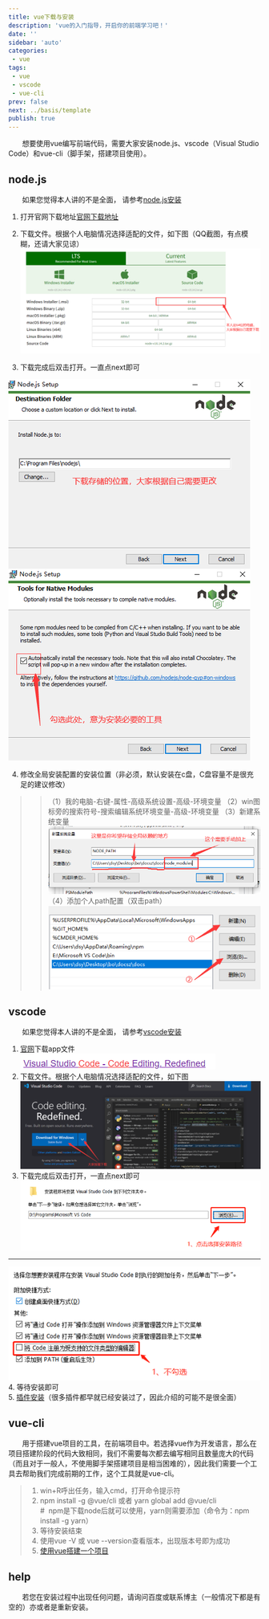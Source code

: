 ```yaml
---
title: vue下载与安装
description: 'vue的入门指导，开启你的前端学习吧！'
date: ''
sidebar: 'auto'
categories: 
 - vue
tags: 
 - vue
 - vscode
 - vue-cli
prev: false
next: ../basis/template
publish: true
---
```


&nbsp;&nbsp;&nbsp;&nbsp;&nbsp;&nbsp;&nbsp;想要使用vue编写前端代码，需要大家安装node.js、vscode（Visual Studio Code）和vue-cli（脚手架，搭建项目使用）。

## node.js
&nbsp;&nbsp;&nbsp;&nbsp;&nbsp;&nbsp;&nbsp;如果您觉得本人讲的不是全面， 请参考[node.js安装](https://blog.csdn.net/m0_47759019/article/details/121874564)

1. 打开官网下载地址[官网下载地址](https://nodejs.org/en/download/)  
2. 下载文件。根据个人电脑情况选择适配的文件，如下图（QQ截图，有点模糊，还请大家见谅）  
![node.js官网下载页面](../imgs/nodeJs/codeDownload.png)

3. 下载完成后双击打开。一直点next即可

![修改下载文件所在位置](../imgs/nodeJs/demo1.png)
![安装需要的工具](../imgs/nodeJs/demo2.png)

4. 修改全局安装配置的安装位置（非必须，默认安装在c盘，C盘容量不是很充足的建议修改）
>>（1）我的电脑-右键-属性-高级系统设置-高级-环境变量
>>（2）win图标旁的搜索符号-搜索编辑系统环境变量-高级-环境变量
>>（3）新建系统变量
![新建系统变量](../imgs/nodeJs/demo3.png)
>>（4）添加个人path配置（双击path）
![添加个人path配置](../imgs/nodeJs/demo4.png)

## vscode
&nbsp;&nbsp;&nbsp;&nbsp;&nbsp;&nbsp;&nbsp;如果您觉得本人讲的不是全面， 请参考[vscode安装](https://blog.csdn.net/Passerby_Wang/article/details/122179913)

1. [官网](https://code.visualstudio.com/)下载app文件&nbsp;&nbsp;&nbsp;&nbsp;&nbsp;&nbsp;&nbsp;![官网](../imgs/vscode/demo5.png)  
2. 下载文件。根据个人电脑情况选择适配的文件，如下图  
![下载app](../imgs/vscode/demo6.png)
3. 下载完成后双击打开，一直点next即可  
![更改vscode安装位置](../imgs/vscode/demo7.png)
***
![取消默认文件打开方式](../imgs/vscode/demo8.png)  
4. 等待安装即可  
5. [插件安装](../../help/plugInUnit.md)（很多插件都早就已经安装过了，因此介绍的可能不是很全面）

## vue-cli
&nbsp;&nbsp;&nbsp;&nbsp;&nbsp;&nbsp;&nbsp;用于搭建vue项目的工具，在前端项目中。若选择vue作为开发语言，那么在项目搭建阶段的代码大致相同，我们不需要每次都去编写相同且数量庞大的代码（而且对于一般人，不使用脚手架搭建项目是相当困难的），因此我们需要一个工具去帮助我们完成前期的工作，这个工具就是vue-cli。
> 1. win+R呼出任务，输入cmd，打开命令提示符  
> 2. npm install -g @vue/cli  或者 yarn global add @vue/cli  
> \#&nbsp;&nbsp;npm是下载node后就可以使用，yarn则需要添加（命令为：npm install -g yarn）  
> 3. 等待安装结束  
> 4. 使用vue -V 或 vue --version查看版本，出现版本号即为成功   
> 5. [使用vue搭建一个项目](../basis/vuecli.md)    



## help
&nbsp;&nbsp;&nbsp;&nbsp;&nbsp;&nbsp;&nbsp;若您在安装过程中出现任何问题，请询问百度或联系博主（一般情况下都是有空的）亦或者是重新安装。



    
